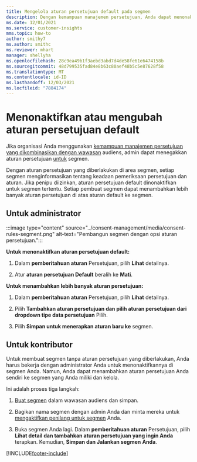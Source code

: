 ```yaml
---
title: Mengelola aturan persetujuan default pada segmen
description: Dengan kemampuan manajemen persetujuan, Anda dapat menonaktifkan atau mengubah aturan persetujuan default jika menimpa diaktifkan.
ms.date: 12/01/2021
ms.service: customer-insights
mms.topic: how-to
author: smithy7
ms.author: smithc
ms.reviewer: mhart
manager: shellyha
ms.openlocfilehash: 28c9ea49b1f3aebd3abd7d4de58fe61e6474158b
ms.sourcegitcommit: 48d799535fad84e8b63c80aef48b5c5e87628f58
ms.translationtype: MT
ms.contentlocale: id-ID
ms.lasthandoff: 12/03/2021
ms.locfileid: "7884174"
---
```

# <a name="disable-or-change-default-consent-rules"></a>Menonaktifkan atau mengubah aturan persetujuan default

Jika organisasi Anda menggunakan [kemampuan manajemen persetujuan yang dikombinasikan dengan wawasan](../consent-management/overview.md) audiens, admin dapat menegakkan aturan persetujuan [untuk](activate-consent.md) segmen. 

Dengan aturan persetujuan yang diberlakukan di area segmen, setiap segmen menginformasikan tentang keadaan pemeriksaan persetujuan dan aturan. Jika penipu diizinkan, aturan persetujuan default dinonaktifkan untuk segmen tertentu. Setiap pembuat segmen dapat menambahkan lebih banyak aturan persetujuan di atas aturan default ke segmen. 

## <a name="for-administrators"></a>Untuk administrator

:::image type="content" source="../consent-management/media/consent-rules-segment.png" alt-text="Pembangun segmen dengan opsi aturan persetujuan.":::

**Untuk menonaktifkan aturan persetujuan default:**

1. Dalam **pemberitahuan aturan** Persetujuan, pilih **Lihat** detailnya. 

1. Atur **aturan persetujuan Default** beralih ke **Mati**.

**Untuk menambahkan lebih banyak aturan persetujuan:**

1. Dalam **pemberitahuan aturan** Persetujuan, pilih **Lihat** detailnya. 

1. Pilih **Tambahkan aturan persetujuan dan pilih aturan persetujuan dari** **dropdown tipe data persetujuan** Pilih.

1. Pilih **Simpan untuk menerapkan aturan baru ke** segmen.

## <a name="for-contributors"></a>Untuk kontributor

Untuk membuat segmen tanpa aturan persetujuan yang diberlakukan, Anda harus bekerja dengan administrator Anda untuk menonaktifkannya di segmen Anda. Namun, Anda dapat menambahkan aturan persetujuan Anda sendiri ke segmen yang Anda miliki dan kelola.

Ini adalah proses tiga langkah: 
1. [Buat segmen](segments.md) dalam wawasan audiens dan simpan. 

1. Bagikan nama segmen dengan admin Anda dan minta mereka untuk [mengaktifkan penilang untuk segmen](activate-consent.md) Anda. 

1. Buka segmen Anda lagi. Dalam **pemberitahuan aturan** Persetujuan, pilih **Lihat detail dan tambahkan aturan persetujuan yang ingin Anda** terapkan. Kemudian, **Simpan dan Jalankan segmen** **Anda**.



[!INCLUDE[footer-include](../includes/footer-banner.md)] 
